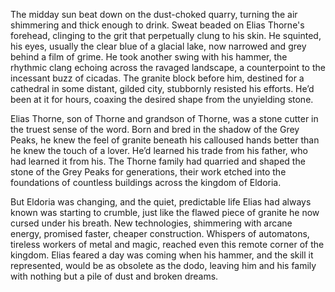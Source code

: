 The midday sun beat down on the dust-choked quarry, turning the air shimmering and thick enough to drink. Sweat beaded on Elias Thorne's forehead, clinging to the grit that perpetually clung to his skin. He squinted, his eyes, usually the clear blue of a glacial lake, now narrowed and grey behind a film of grime. He took another swing with his hammer, the rhythmic clang echoing across the ravaged landscape, a counterpoint to the incessant buzz of cicadas. The granite block before him, destined for a cathedral in some distant, gilded city, stubbornly resisted his efforts. He’d been at it for hours, coaxing the desired shape from the unyielding stone.

Elias Thorne, son of Thorne and grandson of Thorne, was a stone cutter in the truest sense of the word. Born and bred in the shadow of the Grey Peaks, he knew the feel of granite beneath his calloused hands better than he knew the touch of a lover. He’d learned his trade from his father, who had learned it from his. The Thorne family had quarried and shaped the stone of the Grey Peaks for generations, their work etched into the foundations of countless buildings across the kingdom of Eldoria.

But Eldoria was changing, and the quiet, predictable life Elias had always known was starting to crumble, just like the flawed piece of granite he now cursed under his breath. New technologies, shimmering with arcane energy, promised faster, cheaper construction. Whispers of automatons, tireless workers of metal and magic, reached even this remote corner of the kingdom. Elias feared a day was coming when his hammer, and the skill it represented, would be as obsolete as the dodo, leaving him and his family with nothing but a pile of dust and broken dreams.
